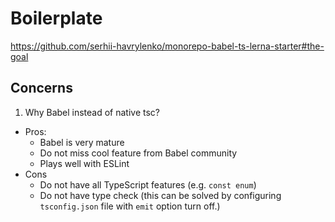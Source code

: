 # Boilerplate

https://github.com/serhii-havrylenko/monorepo-babel-ts-lerna-starter#the-goal

## Concerns
1. Why Babel instead of native tsc?
  - Pros:
    - Babel is very mature
    - Do not miss cool feature from Babel community
    - Plays well with ESLint
  - Cons
    - Do not have all TypeScript features (e.g. `const enum`)
    - Do not have type check (this can be solved by configuring `tsconfig.json` file with `emit` option turn off.)
